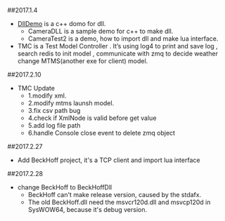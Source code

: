 ##2017.1.4
- [DllDemo](http://blog.csdn.net/forever917/article/details/53780543.) is a c++ domo for dll. 
  - CameraDLL is a sample demo for c++ to make dll.
  - CameraTest2 is a demo, how to import dll and make lua interface.
- TMC is a Test Model Controller . It’s using log4 to print and save log , search redis to init model , communicate with zmq to decide weather change MTMS(another exe for client) model.

##2017.2.10	
- TMC Update
  - 1.modify xml.
  - 2.modify mtms launsh model.
  - 3.fix csv path bug
  - 4.check if XmlNode is valid before get value
  - 5.add log file path
  - 6.handle Console close event to delete zmq object

##2017.2.27
- Add BeckHoff project, it's a TCP client and import lua interface 

##2017.2.28
- change BeckHoff to BeckHoffDll
	- BeckHoff can't make release version, caused by the stdafx.
	- The old BeckHoff.dll need the msvcr120d.dll and msvcp120d in SysWOW64, because it's debug version.
